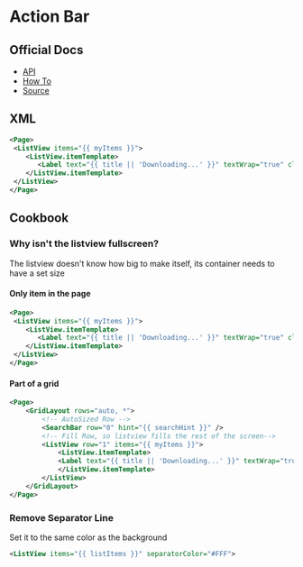 # Action Bar

## Official Docs
- [API](https://docs.nativescript.org/ApiReference/ui/list-view/ListView)
- [How To](http://docs.nativescript.org/ApiReference/ui/list-view/HOW-TO)
- [Source](https://github.com/NativeScript/NativeScript/tree/master/ui/list-view)

## XML
```xml
<Page>
 <ListView items="{{ myItems }}">
    <ListView.itemTemplate>
       <Label text="{{ title || 'Downloading...' }}" textWrap="true" class="title" />
    </ListView.itemTemplate>
 </ListView>
</Page>
```

## Cookbook

### Why isn't the listview fullscreen?
The listview doesn't know how big to make itself, its container needs to have a set size
#### Only item in the page
``` xml
<Page>
 <ListView items="{{ myItems }}">
    <ListView.itemTemplate>
       <Label text="{{ title || 'Downloading...' }}" textWrap="true" class="title" />
    </ListView.itemTemplate>
 </ListView>
</Page>
```
#### Part of a grid
``` xml
<Page>
    <GridLayout rows="auto, *">
        <!-- AutoSized Row -->
        <SearchBar row="0" hint="{{ searchHint }}" /> 
        <!-- Fill Row, so listview fills the rest of the screen-->
        <ListView row="1" items="{{ myItems }}"> 
            <ListView.itemTemplate>
            <Label text="{{ title || 'Downloading...' }}" textWrap="true" class="title" />
            </ListView.itemTemplate>
        </ListView>
    </GridLayout>
</Page>
```

### Remove Separator Line ###
Set it to the same color as the background
``` xml
<ListView items="{{ listItems }}" separatorColor="#FFF">
```
